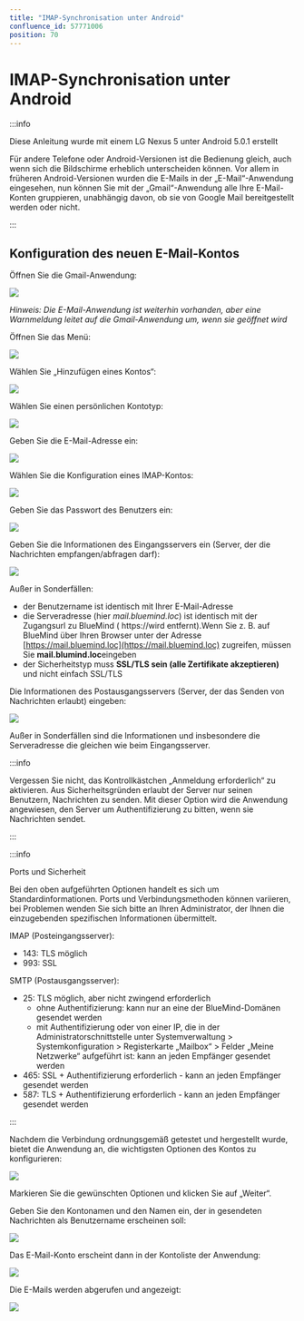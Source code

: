 ```yaml
---
title: "IMAP-Synchronisation unter Android"
confluence_id: 57771006
position: 70
---
```

# IMAP-Synchronisation unter Android


:::info

Diese Anleitung wurde mit einem LG Nexus 5 unter Android 5.0.1 erstellt

Für andere Telefone oder Android-Versionen ist die Bedienung gleich, auch wenn sich die Bildschirme erheblich unterscheiden können. Vor allem in früheren Android-Versionen wurden die E-Mails in der „E-Mail“-Anwendung eingesehen, nun können Sie mit der „Gmail“-Anwendung alle Ihre E-Mail-Konten gruppieren, unabhängig davon, ob sie von Google Mail bereitgestellt werden oder nicht.

:::


## Konfiguration des neuen E-Mail-Kontos

Öffnen Sie die Gmail-Anwendung:

![](../../../../attachments/57771006/57771033.png)

*Hinweis: Die E-Mail-Anwendung ist weiterhin vorhanden, aber eine Warnmeldung leitet auf die Gmail-Anwendung um, wenn sie geöffnet wird*

Öffnen Sie das Menü:

![](../../../../attachments/57771006/57771032.png)

Wählen Sie „Hinzufügen eines Kontos“:

![](../../../../attachments/57771006/57771031.png)

Wählen Sie einen persönlichen Kontotyp:

![](../../../../attachments/57771006/57771030.png)

Geben Sie die E-Mail-Adresse ein:

![](../../../../attachments/57771006/57771029.png)

Wählen Sie die Konfiguration eines IMAP-Kontos:

![](../../../../attachments/57771006/57771028.png)

Geben Sie das Passwort des Benutzers ein:

![](../../../../attachments/57771006/57771027.png)

Geben Sie die Informationen des Eingangsservers ein (Server, der die Nachrichten empfangen/abfragen darf):

![](../../../../attachments/57771006/57771026.png)

Außer in Sonderfällen:

- der Benutzername ist identisch mit Ihrer E-Mail-Adresse
- die Serveradresse (hier *mail.bluemind.loc*) ist identisch mit der Zugangsurl zu BlueMind ( https://wird entfernt).Wenn Sie z. B. auf BlueMind über Ihren Browser unter der Adresse [https://mail.bluemind.loc](https://mail.bluemind.loc) zugreifen, müssen Sie **mail.blumind.loc**eingeben
- der Sicherheitstyp muss **SSL/TLS sein (alle Zertifikate akzeptieren)** und nicht einfach SSL/TLS


Die Informationen des Postausgangsservers (Server, der das Senden von Nachrichten erlaubt) eingeben:

![](../../../../attachments/57771006/57771025.png)

Außer in Sonderfällen sind die Informationen und insbesondere die Serveradresse die gleichen wie beim Eingangsserver.


:::info

Vergessen Sie nicht, das Kontrollkästchen „Anmeldung erforderlich“ zu aktivieren.
Aus Sicherheitsgründen erlaubt der Server nur seinen Benutzern, Nachrichten zu senden. Mit dieser Option wird die Anwendung angewiesen, den Server um Authentifizierung zu bitten, wenn sie Nachrichten sendet.

:::


:::info

Ports und Sicherheit

Bei den oben aufgeführten Optionen handelt es sich um Standardinformationen. Ports und Verbindungsmethoden können variieren, bei Problemen wenden Sie sich bitte an Ihren Administrator, der Ihnen die einzugebenden spezifischen Informationen übermittelt.

IMAP (Posteingangsserver):

- 143: TLS möglich
- 993: SSL


SMTP (Postausgangsserver):

- 25: TLS möglich, aber nicht zwingend erforderlich
    - ohne Authentifizierung: kann nur an eine der BlueMind-Domänen gesendet werden
    - mit Authentifizierung oder von einer IP, die in der Administratorschnittstelle unter Systemverwaltung > Systemkonfiguration > Registerkarte „Mailbox“ > Felder „Meine Netzwerke“ aufgeführt ist: kann an jeden Empfänger gesendet werden
- 465: SSL + Authentifizierung erforderlich - kann an jeden Empfänger gesendet werden
- 587: TLS + Authentifizierung erforderlich - kann an jeden Empfänger gesendet werden


:::

Nachdem die Verbindung ordnungsgemäß getestet und hergestellt wurde, bietet die Anwendung an, die wichtigsten Optionen des Kontos zu konfigurieren:

![](../../../../attachments/57771006/57771024.png)

Markieren Sie die gewünschten Optionen und klicken Sie auf „Weiter“.

Geben Sie den Kontonamen und den Namen ein, der in gesendeten Nachrichten als Benutzername erscheinen soll:

![](../../../../attachments/57771006/57771023.png)

Das E-Mail-Konto erscheint dann in der Kontoliste der Anwendung:

![](../../../../attachments/57771006/57771022.png)

Die E-Mails werden abgerufen und angezeigt:

![](../../../../attachments/57771006/57771021.png)


 

 

 

 

 

 

